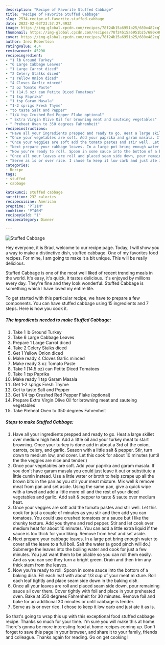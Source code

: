 ```yaml
---
description: "Recipe of Favorite Stuffed Cabbage"
title: "Recipe of Favorite Stuffed Cabbage"
slug: 2534-recipe-of-favorite-stuffed-cabbage
date: 2022-02-03T23:57:27.493Z
image: https://img-global.cpcdn.com/recipes/78f24b15a6951b25/680x482cq70/stuffed-cabbage-recipe-main-photo.jpg
thumbnail: https://img-global.cpcdn.com/recipes/78f24b15a6951b25/680x482cq70/stuffed-cabbage-recipe-main-photo.jpg
cover: https://img-global.cpcdn.com/recipes/78f24b15a6951b25/680x482cq70/stuffed-cabbage-recipe-main-photo.jpg
author: Inez Robertson
ratingvalue: 4.4
reviewcount: 45290
recipeingredient:
- "1 lb Ground Turkey"
- "6 Large Cabbage Leaves"
- "1 Large Carrot diced"
- "2 Celery Stalks diced"
- "1 Yellow Onion diced"
- "4 Cloves Garlic minced"
- "3 oz Tomato Paste"
- "1 (14.5 oz) can Petite Diced Tomatoes"
- "1 tsp Paprika"
- "1 tsp Garam Masala"
- "1-2 sprigs Fresh Thyme"
- "to taste Salt and Pepper"
- "1/4 tsp Crushed Red Pepper Flake optional"
- " Extra Virgin Olive Oil for browning meat and sauteing vegetables"
- " Preheat Oven to 350 degrees Fahrenheit"
recipeinstructions:
- "Have all your ingredients prepped and ready to go. Heat a large skillet over medium high heat. Add a little oil and your turkey meat to start browning. Once your turkey is done add in about a 3rd of the onion, carrots, celery, and garlic. Season with a little salt & pepper. Stir, turn down to medium low, and cover. Let this cook for about 10 minutes (until the the veggies are nice and tender.)"
- "Once your vegetables are soft. Add your paprika and garam masala. If you don't have garam masala you could just leave it out or substitute a little cumin instead. Use a little water or broth to help scrape up all the brown bits in the pan as you stir your meat mixture. Mix well & remove meat from pan and set aside. Using the same pan, give a quick wipe with a towel and add a little more oil and the rest of your diced vegetables and garlic. Add salt & pepper to taste & saute over medium heat."
- "Once your veggies are soft add the tomato pastes and stir well. Let this cook for just a couple of minutes as you stir and then add you can tomatoes. You could use crushed tomatoes or a sauce but I like the chunky texture. Add you thyme and red pepper. Stir and let cook over medium heat for about 10 minutes. You can add a little extra liquid if the sauce is too thick for your liking. Remove from heat and set aside."
- "Next prepare your cabbage leaves. In a large pot bring enough water to cover all the leave to a full boil. Salt the water (a good pinch will do.) Submerge the leaves into the boiling water and cook for just a few minutes. You just want them to be pliable so you can roll them easily. And as you can see they turn a bright green. Drain and then trim any thick stem from the leaves."
- "Now you're ready to roll. Spoon in some sauce into the bottom of a baking dish. Fill each leaf with about 1/3 cup of your meat mixture. Roll each leaf tightly and place seam side down in the baking dish."
- "Once all your leaves are roll and placed seam side down, pour remaining sauce all over them. Cover tightly with foil and place in your preheated oven. Bake at 350 degrees Fahrenheit for 30 minutes. Remove foil and bake for an additional 30 minutes or until cabbage is tender."
- "Serve as is or over rice. I chose to keep it low carb and just ate it as is."
categories:
- Recipe
tags:
- stuffed
- cabbage

katakunci: stuffed cabbage 
nutrition: 232 calories
recipecuisine: American
preptime: "PT11M"
cooktime: "PT46M"
recipeyield: "1"
recipecategory: Dinner

---
```



![Stuffed Cabbage](https://img-global.cpcdn.com/recipes/78f24b15a6951b25/680x482cq70/stuffed-cabbage-recipe-main-photo.jpg)

Hey everyone, it is Brad, welcome to our recipe page. Today, I will show you a way to make a distinctive dish, stuffed cabbage. One of my favorites food recipes. For mine, I am going to make it a bit unique. This will be really delicious.

Stuffed Cabbage is one of the most well liked of recent trending meals in the world. It's easy, it's quick, it tastes delicious. It's enjoyed by millions every day. They're fine and they look wonderful. Stuffed Cabbage is something which I have loved my entire life.




To get started with this particular recipe, we have to prepare a few components. You can have stuffed cabbage using 15 ingredients and 7 steps. Here is how you cook it.

<!--inarticleads1-->

##### The ingredients needed to make Stuffed Cabbage:

1. Take 1 lb Ground Turkey
1. Take 6 Large Cabbage Leaves
1. Prepare 1 Large Carrot diced
1. Take 2 Celery Stalks diced
1. Get 1 Yellow Onion diced
1. Make ready 4 Cloves Garlic minced
1. Make ready 3 oz Tomato Paste
1. Take 1 (14.5 oz) can Petite Diced Tomatoes
1. Take 1 tsp Paprika
1. Make ready 1 tsp Garam Masala
1. Get 1-2 sprigs Fresh Thyme
1. Get to taste Salt and Pepper
1. Get 1/4 tsp Crushed Red Pepper Flake (optional)
1. Prepare  Extra Virgin Olive Oil for browning meat and sauteing vegetables
1. Take  Preheat Oven to 350 degrees Fahrenheit




<!--inarticleads2-->

##### Steps to make Stuffed Cabbage:

1. Have all your ingredients prepped and ready to go. Heat a large skillet over medium high heat. Add a little oil and your turkey meat to start browning. Once your turkey is done add in about a 3rd of the onion, carrots, celery, and garlic. Season with a little salt & pepper. Stir, turn down to medium low, and cover. Let this cook for about 10 minutes (until the the veggies are nice and tender.)
1. Once your vegetables are soft. Add your paprika and garam masala. If you don't have garam masala you could just leave it out or substitute a little cumin instead. Use a little water or broth to help scrape up all the brown bits in the pan as you stir your meat mixture. Mix well & remove meat from pan and set aside. Using the same pan, give a quick wipe with a towel and add a little more oil and the rest of your diced vegetables and garlic. Add salt & pepper to taste & saute over medium heat.
1. Once your veggies are soft add the tomato pastes and stir well. Let this cook for just a couple of minutes as you stir and then add you can tomatoes. You could use crushed tomatoes or a sauce but I like the chunky texture. Add you thyme and red pepper. Stir and let cook over medium heat for about 10 minutes. You can add a little extra liquid if the sauce is too thick for your liking. Remove from heat and set aside.
1. Next prepare your cabbage leaves. In a large pot bring enough water to cover all the leave to a full boil. Salt the water (a good pinch will do.) Submerge the leaves into the boiling water and cook for just a few minutes. You just want them to be pliable so you can roll them easily. And as you can see they turn a bright green. Drain and then trim any thick stem from the leaves.
1. Now you're ready to roll. Spoon in some sauce into the bottom of a baking dish. Fill each leaf with about 1/3 cup of your meat mixture. Roll each leaf tightly and place seam side down in the baking dish.
1. Once all your leaves are roll and placed seam side down, pour remaining sauce all over them. Cover tightly with foil and place in your preheated oven. Bake at 350 degrees Fahrenheit for 30 minutes. Remove foil and bake for an additional 30 minutes or until cabbage is tender.
1. Serve as is or over rice. I chose to keep it low carb and just ate it as is.




So that's going to wrap this up with this exceptional food stuffed cabbage recipe. Thanks so much for your time. I'm sure you will make this at home. There's gonna be more interesting food at home recipes coming up. Don't forget to save this page in your browser, and share it to your family, friends and colleague. Thanks again for reading. Go on get cooking!
